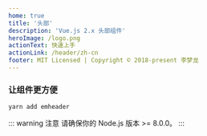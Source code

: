 ```yaml
---
home: true
title: '头部'
description: 'Vue.js 2.x 头部组件'
heroImage: /logo.png
actionText: 快速上手
actionLink: /header/zh-cn
footer: MIT Licensed | Copyright © 2018-present 李梦龙
---
```


### 让组件更方便

``` bash
yarn add emheader
```

::: warning 注意
请确保你的 Node.js 版本 >= 8.0.0。
:::
